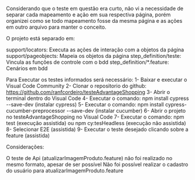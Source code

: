  
Considerando que o teste em questão era curto, não vi a necessidade de separar cada mapeamento 
e ação em sua respectiva página, porém organizei como se todo mapeamento fosse da mesma página e as ações em outro arquivo para manter o conceito.

O projeto está separado em:

support/locators: Executa as ações de interação com a objetos da página
support/pageobjects: Mapeia os objetos da página
step_definition/teste: Vincula as funções de controle com o bdd
step_definition/*.feature: Cenários em bdd

Para Executar os testes informados será necessário:
1- Baixar e executar o Visual Code Community
2- Clonar o repositorio do github:  https://github.com/ranfcordeiro/testeAdvantageShopping
3- Abrir o terminal dentro do Visual Code
4- Executar o comando: npm install cypress --save-dev (instalar cypress)
5- Executar o comando: npm install cypress-cucumber-preprocessor --save-dev (instalar cucumber)
6- Abrir o projeto no testeAdvantageShopping no Visual Code
7- Executar o comando: npm test (execução assistida) ou npm cy:tesHeadless (execução não assistida)
8- Selecionar E2E (assistida)
9- Executar o teste desejado clicando sobre a feature (assistida)

Considerações:

O teste de Api (atualizarImagemProduto.feature) não foi realizado no mesmo formato, apesar de ser possível
Não foi possível realizar o cadastro do usuário para atualizarImagemProduto.feature
